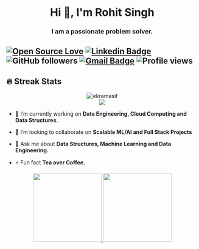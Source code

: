 <h1 align="center">Hi 👋, I'm Rohit Singh</h1>
<h3 align="center">I am a passionate problem solver.</h3>

[![Open Source Love](https://badges.frapsoft.com/os/v2/open-source.svg?v=103)](https://github.com/rohitgit1) [![Linkedin Badge](https://img.shields.io/badge/-Rohit%20Singh-blue?style=social&logo=Linkedin&logoColor=blue&link=https://www.linkedin.com/in/rohit-singh-b54595111/)](https://www.linkedin.com/in/rohit-singh-b54595111/) ![GitHub followers](https://img.shields.io/github/followers/rohitgit1?label=Follow&style=social) [![Gmail Badge](https://img.shields.io/badge/-rohitpsit44@gmail.com-c14438?style=social&logo=Gmail&logoColor=red&link=mailto:rohitpsit44@gmail.com)](mailto:rohitpsit44@gmail.com) ![Profile views](https://gpvc.arturio.dev/rohitgit1) 
---


## 🔥 Streak Stats

<p align="center">
	<img align="center" src="https://github-readme-streak-stats.herokuapp.com?user=rohitgit1&theme=tokyonight_duo&hide_border=true" alt="ekramasif" />
	<br/>
  	<img align="center" src="http://github-profile-summary-cards.vercel.app/api/cards/profile-details?username=rohitgit1&theme=github_dark&hide_border=true" />
</p>



- 🔭 I’m currently working on **Data Engineering, Cloud Computing and Data Structures.**

- 👯 I’m looking to collaborate on **Scalable ML/AI and Full Stack Projects**

- 💬 Ask me about **Data Structures, Machine Learning and Data Engineering.**

- ⚡ Fun fact **Tea over Coffee.**

<p align="center">
<a href="https://github.com/rohitgit1">
  <img height="180em" src="https://github-readme-stats-eight-theta.vercel.app/api?username=rohitgit1&show_icons=true&theme=buefy&include_all_commits=true&count_private=true"/>
  <img height="180em" src="https://github-readme-stats-eight-theta.vercel.app/api/top-langs/?username=rohitgit1&layout=compact&langs_count=8&theme=buefy"/>
</a>
</p>


